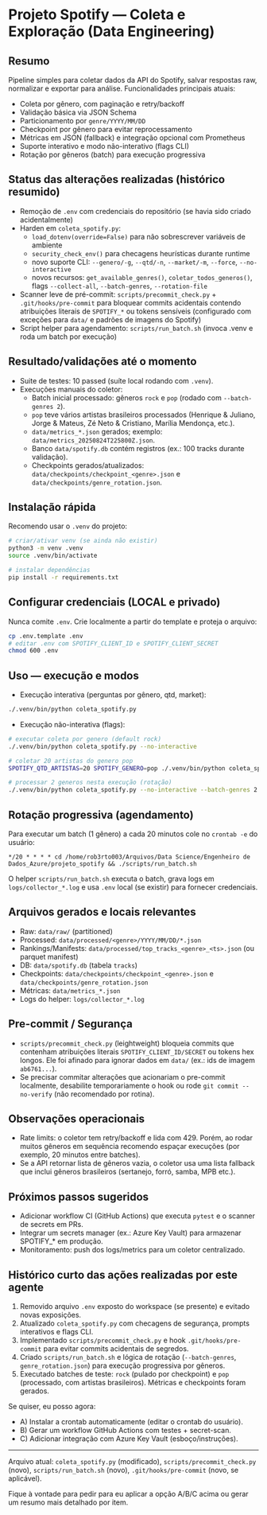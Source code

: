# Projeto Spotify — Coleta e Exploração (Data Engineering)

Resumo
-----
Pipeline simples para coletar dados da API do Spotify, salvar respostas raw, normalizar e exportar para análise. Funcionalidades principais atuais:
- Coleta por gênero, com paginação e retry/backoff
- Validação básica via JSON Schema
- Particionamento por `genre/YYYY/MM/DD`
- Checkpoint por gênero para evitar reprocessamento
- Métricas em JSON (fallback) e integração opcional com Prometheus
- Suporte interativo e modo não-interativo (flags CLI)
- Rotação por gêneros (batch) para execução progressiva

Status das alterações realizadas (histórico resumido)
---------------------------------------------------
- Remoção de `.env` com credenciais do repositório (se havia sido criado acidentalmente)
- Harden em `coleta_spotify.py`:
  - `load_dotenv(override=False)` para não sobrescrever variáveis de ambiente
  - `security_check_env()` para checagens heurísticas durante runtime
  - novo suporte CLI: `--genero/-g`, `--qtd/-n`, `--market/-m`, `--force`, `--no-interactive`
  - novos recursos: `get_available_genres()`, `coletar_todos_generos()`, flags `--collect-all`, `--batch-genres`, `--rotation-file`
- Scanner leve de pré-commit: `scripts/precommit_check.py` + `.git/hooks/pre-commit` para bloquear commits acidentais contendo atribuições literais de `SPOTIFY_*` ou tokens sensíveis (configurado com exceções para `data/` e padrões de imagens do Spotify)
- Script helper para agendamento: `scripts/run_batch.sh` (invoca .venv e roda um batch por execução)

Resultado/validações até o momento
---------------------------------
- Suite de testes: 10 passed (suíte local rodando com `.venv`).
- Execuções manuais do coletor:
  - Batch inicial processado: gêneros `rock` e `pop` (rodado com `--batch-genres 2`).
  - `pop` teve vários artistas brasileiros processados (Henrique & Juliano, Jorge & Mateus, Zé Neto & Cristiano, Marília Mendonça, etc.).
  - `data/metrics_*.json` gerados; exemplo: `data/metrics_20250824T225800Z.json`.
  - Banco `data/spotify.db` contém registros (ex.: 100 tracks durante validação).
  - Checkpoints gerados/atualizados: `data/checkpoints/checkpoint_<genre>.json` e `data/checkpoints/genre_rotation.json`.

Instalação rápida
-----------------
Recomendo usar o `.venv` do projeto:

```bash
# criar/ativar venv (se ainda não existir)
python3 -m venv .venv
source .venv/bin/activate

# instalar dependências
pip install -r requirements.txt
```

Configurar credenciais (LOCAL e privado)
---------------------------------------
Nunca comite `.env`. Crie localmente a partir do template e proteja o arquivo:

```bash
cp .env.template .env
# editar .env com SPOTIFY_CLIENT_ID e SPOTIFY_CLIENT_SECRET
chmod 600 .env
```

Uso — execução e modos
----------------------
- Execução interativa (perguntas por gênero, qtd, market):

```bash
./.venv/bin/python coleta_spotify.py
```

- Execução não-interativa (flags):

```bash
# executar coleta por genero (default rock)
./.venv/bin/python coleta_spotify.py --no-interactive

# coletar 20 artistas do genero pop
SPOTIFY_QTD_ARTISTAS=20 SPOTIFY_GENERO=pop ./.venv/bin/python coleta_spotify.py --no-interactive

# processar 2 generos nesta execução (rotação)
./.venv/bin/python coleta_spotify.py --no-interactive --batch-genres 2
```

Rotação progressiva (agendamento)
---------------------------------
Para executar um batch (1 gênero) a cada 20 minutos cole no `crontab -e` do usuário:

```cron
*/20 * * * * cd /home/rob3rto003/Arquivos/Data Science/Engenheiro de Dados_Azure/projeto_spotify && ./scripts/run_batch.sh
```

O helper `scripts/run_batch.sh` executa o batch, grava logs em `logs/collector_*.log` e usa `.env` local (se existir) para fornecer credenciais.

Arquivos gerados e locais relevantes
----------------------------------
- Raw: `data/raw/` (partitioned)
- Processed: `data/processed/<genre>/YYYY/MM/DD/*.json`
- Rankings/Manifests: `data/processed/top_tracks_<genre>_<ts>.json` (ou parquet manifest)
- DB: `data/spotify.db` (tabela `tracks`)
- Checkpoints: `data/checkpoints/checkpoint_<genre>.json` e `data/checkpoints/genre_rotation.json`
- Métricas: `data/metrics_*.json`
- Logs do helper: `logs/collector_*.log`

Pre-commit / Segurança
----------------------
- `scripts/precommit_check.py` (leightweight) bloqueia commits que contenham atribuições literais `SPOTIFY_CLIENT_ID/SECRET` ou tokens hex longos. Ele foi afinado para ignorar dados em `data/` (ex.: ids de imagem `ab6761...`).
- Se precisar commitar alterações que acionariam o pre-commit localmente, desabilite temporariamente o hook ou rode `git commit --no-verify` (não recomendado por rotina).

Observações operacionais
------------------------
- Rate limits: o coletor tem retry/backoff e lida com 429. Porém, ao rodar muitos gêneros em sequência recomendo espaçar execuções (por exemplo, 20 minutos entre batches).
- Se a API retornar lista de gêneros vazia, o coletor usa uma lista fallback que inclui gêneros brasileiros (sertanejo, forró, samba, MPB etc.).

Próximos passos sugeridos
------------------------
- Adicionar workflow CI (GitHub Actions) que executa `pytest` e o scanner de secrets em PRs.
- Integrar um secrets manager (ex.: Azure Key Vault) para armazenar SPOTIFY_* em produção.
- Monitoramento: push dos logs/metrics para um coletor centralizado.

Histórico curto das ações realizadas por este agente
--------------------------------------------------
1. Removido arquivo `.env` exposto do workspace (se presente) e evitado novas exposições.
2. Atualizado `coleta_spotify.py` com checagens de segurança, prompts interativos e flags CLI.
3. Implementado `scripts/precommit_check.py` e hook `.git/hooks/pre-commit` para evitar commits acidentais de segredos.
4. Criado `scripts/run_batch.sh` e lógica de rotação (`--batch-genres`, `genre_rotation.json`) para execução progressiva por gêneros.
5. Executado batches de teste: `rock` (pulado por checkpoint) e `pop` (processado, com artistas brasileiros). Métricas e checkpoints foram gerados.

Se quiser, eu posso agora:
- A) Instalar a crontab automaticamente (editar o crontab do usuário). 
- B) Gerar um workflow GitHub Actions com testes + secret-scan.
- C) Adicionar integração com Azure Key Vault (esboço/instruções).

---
Arquivo atual: `coleta_spotify.py` (modificado), `scripts/precommit_check.py` (novo), `scripts/run_batch.sh` (novo), `.git/hooks/pre-commit` (novo, se aplicável).

Fique à vontade para pedir para eu aplicar a opção A/B/C acima ou gerar um resumo mais detalhado por item.
